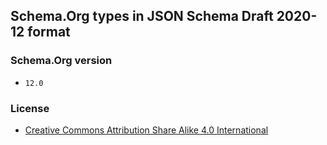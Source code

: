 ## Schema.Org types in JSON Schema Draft 2020-12 format

### Schema.Org version

* `12.0`

### License

* [Creative Commons Attribution Share Alike 4.0 International](https://spdx.org/licenses/CC-BY-SA-4.0.html)

